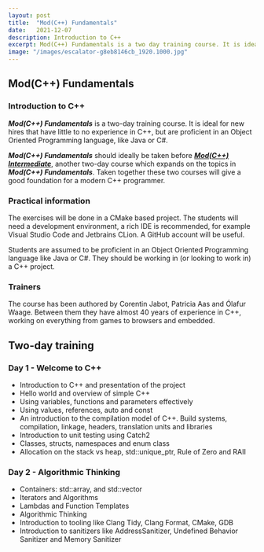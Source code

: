 ```yaml
---
layout: post
title:  "Mod(C++) Fundamentals"
date:   2021-12-07
description: Introduction to C++
excerpt: Mod(C++) Fundamentals is a two day training course. It is ideal for new hires that have little to no experience in C++. 
image: "/images/escalator-g8eb8146cb_1920.1000.jpg"
---
```


## Mod(C++) Fundamentals

### Introduction to C++

_**Mod(C++) Fundamentals**_ is a two-day training course. It is ideal for new hires
that have little to no experience in C++, but are proficient in an Object Oriented
Programming language, like Java or C#.

_**Mod(C++) Fundamentals**_ should ideally be taken before [_**Mod(C++)
Intermediate**_](../mod-cpp-intermediate/), another two-day course which expands
on the topics in _**Mod(C++) Fundamentals**_. Taken together these two courses will
give a good foundation for a modern C++ programmer.

### Practical information

The exercises will be done in a CMake based project. The students will need a
development environment, a rich IDE is recommended, for example Visual Studio Code and
Jetbrains CLion. A GitHub account will be useful.

Students are assumed to be proficient in an Object Oriented Programming language like
Java or C#. They should be working in (or looking to work in) a C++ project.

### Trainers

The course has been authored by Corentin Jabot, Patricia Aas and Ólafur Waage. Between
them they have almost 40 years of experience in C++, working on everything from games
to browsers and embedded.

## Two-day training

### Day 1 - Welcome to C++

- Introduction to C++ and presentation of the project
- Hello world and overview of simple C++
- Using variables, functions and parameters effectively
- Using values, references, auto and const
- An introduction to the compilation model of C++. Build systems, compilation,
  linkage, headers, translation units and libraries
- Introduction to unit testing using Catch2
- Classes, structs, namespaces and enum class
- Allocation on the stack vs heap, std::unique_ptr, Rule of Zero and RAII

### Day 2 - Algorithmic Thinking

- Containers: std::array, and std::vector
- Iterators and Algorithms
- Lambdas and Function Templates
- Algorithmic Thinking
- Introduction to tooling like Clang Tidy, Clang Format, CMake, GDB
- Introduction to sanitizers like AddressSanitizer, Undefined Behavior Sanitizer and
  Memory Sanitizer
